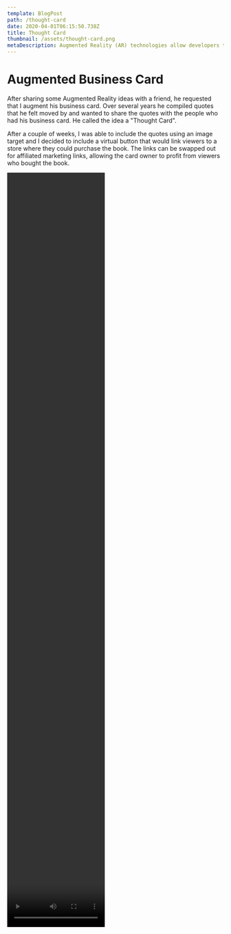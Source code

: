 ```yaml
---
template: BlogPost
path: /thought-card
date: 2020-04-01T06:15:50.738Z
title: Thought Card
thumbnail: /assets/thought-card.png
metaDescription: Augmented Reality (AR) technologies allow developers to pack information into images. Business cards can now contain links, videos, 3d objects, scenes, games and more.
---
```


<h1>Augmented Business Card</h1>

After sharing some Augmented Reality ideas with a friend, he requested that I augment his business card. Over several years he compiled quotes that he felt moved by and wanted to share the quotes with the people who had his business card. He called the idea a "Thought Card".

After a couple of weeks, I was able to include the quotes using an image target and I decided to include a virtual button that would link viewers to a store where they could purchase the book. The links can be swapped out for affiliated marketing links, allowing the card owner to profit from viewers who bought the book.

<div class="center">
<video src="/assets/thought-card.mp4" width="45%" height="45%" autoplay controls>
</div>
